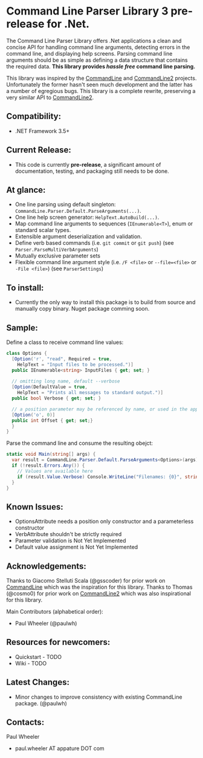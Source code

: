 Command Line Parser Library 3 pre-release for .Net.
===
The Command Line Parser Library offers .Net applications a clean and concise API for handling command line arguments, detecting errors in the command line, and displaying help screens. Parsing command line arguments should be as simple as defining a data structure that contains the required data.
__This library provides _hassle free_ command line parsing.__

This library was inspired by the [CommandLine](https://github.com/gsscoder/commandline) and [CommandLine2](https://github.com/cosmo0/commandline) projects. Unfortunately the former hasn't seen much development and the latter has a number of egregious bugs. This library is a complete rewrite, preserving a very similar API to [CommandLine2](https://github.com/cosmo0/commandline).

Compatibility:
---
  - .NET Framework 3.5+

Current Release:
---
  - This code is currently __pre-release__, a significant amount of documentation, testing, and packaging still needs to be done.

At glance:
---
  - One line parsing using default singleton: ``CommandLine.Parser.Default.ParseArguments(...)``.
  - One line help screen generator: ``HelpText.AutoBuild(...)``.
  - Map command line arguments to sequences (``IEnumerable<T>``), enum or standard scalar types.
  - Extensible argument deserialization and validation.
  - Define verb based commands (i.e. ``git commit`` or ``git push``) (see ``Parser.ParseMultiVerbArguments``)
  - Mutually exclusive parameter sets
  - Flexible command line argument style (i.e. ``/F <file>`` or ``--file=<file>`` or ``-File <file>``) (see ``ParserSettings``)

To install:
---
  - Currently the only way to install this package is to build from source and manually copy binary. Nuget package comming soon.
  
Sample:
---
Define a class to receive command line values:

```csharp
class Options {
  [Option('r', "read", Required = true,
    HelpText = "Input files to be processed.")]
  public IEnumerable<string> InputFiles { get; set; }
    
  // omitting long name, default --verbose
  [Option(DefaultValue = true,
    HelpText = "Prints all messages to standard output.")]
  public bool Verbose { get; set; }

  // a position parameter may be referenced by name, or used in the appropriate position
  [Option('o', 0)]
  public int Offset { get; set;}
  }
}
```

Parse the command line and consume the resulting obejct:

```csharp
static void Main(string[] args) {
  var result = CommandLine.Parser.Default.ParseArguments<Options>(args);
  if (!result.Errors.Any()) {
    // Values are available here
    if (result.Value.Verbose) Console.WriteLine("Filenames: {0}", string.Join(",", result.Value.InputFiles.ToArray()));
  }
}
```

Known Issues:
---

  - OptionsAttribute needs a position only constructor and a parameterless constructor
  - VerbAttribute shouldn't be strictly required
  - Parameter validation is Not Yet Implemented
  - Default value assignment is Not Yet Implemented

Acknowledgements:
---

Thanks to Giacomo Stelluti Scala (@gsscoder) for prior work on [CommandLine](https://github.com/gsscoder/commandline) which was the inspiration for this library.
Thanks to Thomas (@cosmo0) for prior work on [CommandLine2](https://github.com/cosmo0/commandline) which was also inspirational for this library.

Main Contributors (alphabetical order):
- Paul Wheeler (@paulwh)

Resources for newcomers:
---
  - Quickstart - TODO
  - Wiki - TODO

Latest Changes:
---
  - Minor changes to improve consistency with existing CommandLine package. (@paulwh)

Contacts:
---
Paul Wheeler
  - paul.wheeler AT appature DOT com
